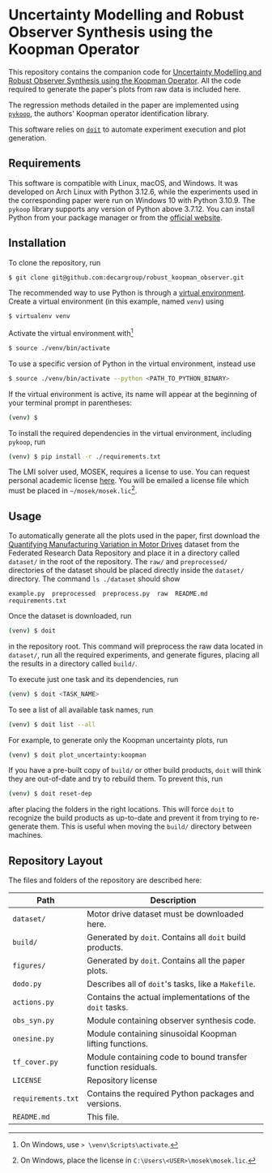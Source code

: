# Uncertainty Modelling and Robust Observer Synthesis using the Koopman Operator

This repository contains the companion code for [Uncertainty Modelling and
Robust Observer Synthesis using the Koopman Operator](about:blank). All the code
required to generate the paper's plots from raw data is included here.

The regression methods detailed in the paper are implemented using
[`pykoop`](https://github.com/decarsg/pykoop), the authors' Koopman operator
identification library.

This software relies on [`doit`](https://pydoit.org/) to automate experiment
execution and plot generation.

## Requirements

This software is compatible with Linux, macOS, and Windows. It was developed on
Arch Linux with Python 3.12.6, while the experiments used in the corresponding
paper were run on Windows 10 with Python 3.10.9. The `pykoop` library supports
any version of Python above 3.7.12. You can install Python from your package
manager or from the [official website](https://www.python.org/downloads/).

## Installation

To clone the repository, run
```sh
$ git clone git@github.com:decargroup/robust_koopman_observer.git
```

The recommended way to use Python is through a [virtual
environment](https://docs.python.org/3/library/venv.html). Create a virtual
environment (in this example, named `venv`) using
```sh
$ virtualenv venv
```
Activate the virtual environment with[^1]
```sh
$ source ./venv/bin/activate
```
To use a specific version of Python in the virtual environment, instead use
```sh
$ source ./venv/bin/activate --python <PATH_TO_PYTHON_BINARY>
```
If the virtual environment is active, its name will appear at the beginning of
your terminal prompt in parentheses:
```sh
(venv) $
```

To install the required dependencies in the virtual environment, including
`pykoop`, run
```sh
(venv) $ pip install -r ./requirements.txt
```

The LMI solver used, MOSEK, requires a license to use. You can request personal
academic license [here](https://www.mosek.com/products/academic-licenses/). You
will be emailed a license file which must be placed in `~/mosek/mosek.lic`[^2].

[^1]: On Windows, use `> \venv\Scripts\activate`.
[^2]: On Windows, place the license in `C:\Users\<USER>\mosek\mosek.lic`.

## Usage

To automatically generate all the plots used in the paper, first download the
[Quantifying Manufacturing Variation in Motor
Drives](https://doi.org/10.20383/103.01057) dataset from the Federated Research
Data Repository and place it in a directory called `dataset/` in the root of the
repository. The `raw/` and `preprocessed/` directories of the dataset should be
placed directly inside the `dataset/` directory.
The command `ls ./dataset` should show
```
example.py  preprocessed  preprocess.py  raw  README.md  requirements.txt
```

Once the dataset is downloaded, run
```sh
(venv) $ doit
```
in the repository root. This command will preprocess the raw data located in
`dataset/`, run all the required experiments, and generate figures, placing
all the results in a directory called `build/`.

To execute just one task and its dependencies, run
```sh
(venv) $ doit <TASK_NAME>
```
To see a list of all available task names, run
```sh
(venv) $ doit list --all
```
For example, to generate only the Koopman uncertainty plots, run
```sh
(venv) $ doit plot_uncertainty:koopman
```

If you have a pre-built copy of `build/` or other build products, `doit` will
think they are out-of-date and try to rebuild them. To prevent this, run
```sh
(venv) $ doit reset-dep
```
after placing the folders in the right locations. This will force `doit` to
recognize the build products as up-to-date and prevent it from trying to
re-generate them. This is useful when moving the `build/` directory between
machines.

## Repository Layout

The files and folders of the repository are described here:

| Path | Description |
| --- | --- |
| `dataset/` | Motor drive dataset must be downloaded here. |
| `build/` | Generated by `doit`. Contains all `doit` build products. |
| `figures/` | Generated by `doit`. Contains all the paper plots.|
| `dodo.py` | Describes all of `doit`'s tasks, like a `Makefile`. |
| `actions.py` | Contains the actual implementations of the `doit` tasks. |
| `obs_syn.py` | Module containing observer synthesis code. |
| `onesine.py` | Module containing sinusoidal Koopman lifting functions. |
| `tf_cover.py` | Module containing code to bound transfer function residuals. |
| `LICENSE` | Repository license |
| `requirements.txt` | Contains the required Python packages and versions. |
| `README.md` | This file. |
